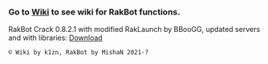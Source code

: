 ### Go to **[Wiki](https://github.com/k1zn/RakBot/wiki/)** to see wiki for **RakBot functions**.

RakBot Crack 0.8.2.1 with modified RakLaunch by BBooGG, updated servers and with libraries: [Download](https://files.kizn.fun/RakBot-0.8.2.1.exe)

` © Wiki by k1zn, RakBot by MishaN 2021-? `
